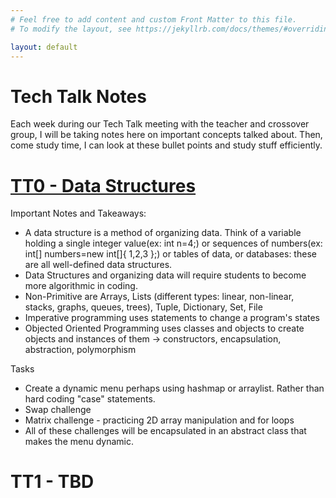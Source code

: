 ```yaml
---
# Feel free to add content and custom Front Matter to this file.
# To modify the layout, see https://jekyllrb.com/docs/themes/#overriding-theme-defaults

layout: default
---
```


# Tech Talk Notes
Each week during our Tech Talk meeting with the teacher and crossover group, I will be taking notes here on important concepts talked about. Then, come study time, I can look at these bullet points and study stuff efficiently.

# [TT0 - Data Structures](https://github.com/nighthawkcoders/nighthawk_csa/wiki/Tri-3:-Tech-Talk-0---Data-Structures)
Important Notes and Takeaways:
* A data structure is a method of organizing data. Think of a variable holding a single integer value(ex: int n=4;) or sequences of numbers(ex: int[] numbers=new int[]{ 1,2,3 };) or tables of data, or databases: these are all well-defined data structures.
* Data Structures and organizing data will require students to become more algorithmic in coding.
* Non-Primitive are Arrays, Lists (different types: linear, non-linear, stacks, graphs, queues, trees), Tuple, Dictionary, Set, File
* Imperative programming uses statements to change a program's states
* Objected Oriented Programming uses classes and objects to create objects and instances of them -> constructors, encapsulation, abstraction, polymorphism

Tasks
* Create a dynamic menu perhaps using hashmap or arraylist. Rather than hard coding "case" statements.
* Swap challenge
* Matrix challenge - practicing 2D array manipulation and for loops
* All of these challenges will be encapsulated in an abstract class that makes the menu dynamic.
 
# TT1 - TBD